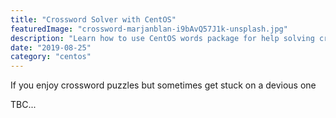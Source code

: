 ```yaml
---
title: "Crossword Solver with CentOS"
featuredImage: "crossword-marjanblan-i9bAvQ57J1k-unsplash.jpg"
description: "Learn how to use CentOS words package for help solving crossword puzzles"
date: "2019-08-25"
category: "centos"
---
```


If you enjoy crossword puzzles but sometimes get stuck on a devious one

TBC...